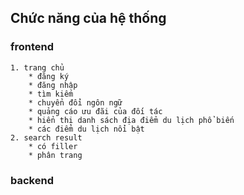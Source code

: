 ## Chức năng của hệ thống
### frontend
	1. trang chủ
		* đăng ký
		* đăng nhập
		* tìm kiếm
		* chuyển đổi ngôn ngữ
		* quảng cáo ưu đãi của đối tác
		* hiển thị danh sách địa điểm du lịch phổ biến
		* các điểm du lịch nổi bật
	2. search result
		* có filler
		* phân trang
### backend


		